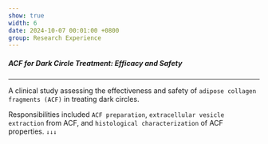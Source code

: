 ```yaml
---
show: true
width: 6
date: 2024-10-07 00:01:00 +0800
group: Research Experience
---
```


<div class="p-4">
    <h5>ACF for Dark Circle Treatment: Efficacy and Safety</h5>
    <hr />
    <p>
        A clinical study assessing the effectiveness and safety of <code>adipose collagen fragments (ACF)</code> in treating dark circles.
    </p>
    <p>
        Responsibilities included <code>ACF preparation</code>, <code>extracellular vesicle extraction</code> from ACF, and <code>histological characterization</code> of ACF properties.     <code>↓↓↓</code>
    </p>
</div>
